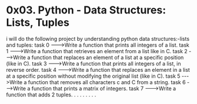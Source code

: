 # 0x03. Python - Data Structures: Lists, Tuples

i will do the following project by understanding  python data structures:-lists and tuples:
task 0 --->Write a function that prints all integers of a list.
task 1 --->Write a function that retrieves an element from a list like in C.
task 2 --->Write a function that replaces an element of a list at a specific position (like in C).
task 3 --->Write a function that prints all integers of a list, in reverse order.
task 4 --->Write a function that replaces an element in a list at a specific position without modifying the original list (like in C).
task 5 --->Write a function that removes all characters c and C from a string.
task 6 --->Write a function that prints a matrix of integers.
task 7 --->Write a function that adds 2 tuples.
.
.
.
.
.
.
.
.

